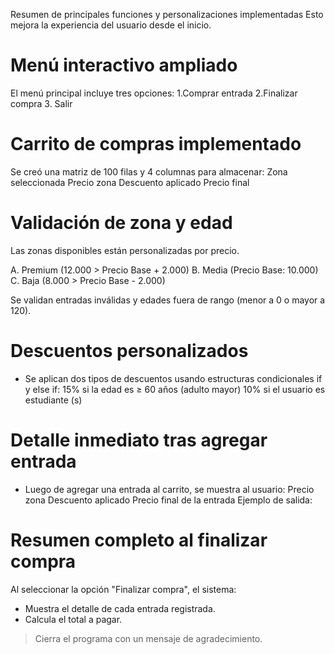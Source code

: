 Resumen de principales funciones y personalizaciones implementadas
Esto mejora la experiencia del usuario desde el inicio.

# Menú interactivo ampliado
El menú principal incluye tres opciones:
1.Comprar entrada
2.Finalizar compra
3. Salir

# Carrito de compras implementado
Se creó una matriz de 100 filas y 4 columnas para almacenar:
Zona seleccionada
Precio zona
Descuento aplicado
Precio final

# Validación de zona y edad
Las zonas disponibles están personalizadas por precio.

A. Premium (12.000 > Precio Base + 2.000)
B. Media (Precio Base: 10.000)
C. Baja (8.000 > Precio Base - 2.000)

Se validan entradas inválidas y edades fuera de rango (menor a 0 o mayor a 120).

# Descuentos personalizados
* Se aplican dos tipos de descuentos usando estructuras condicionales if y else if:
15% si la edad es ≥ 60 años (adulto mayor)
10% si el usuario es estudiante (s)

# Detalle inmediato tras agregar entrada
* Luego de agregar una entrada al carrito, se muestra al usuario:
Precio zona
Descuento aplicado
Precio final de la entrada Ejemplo de salida:

# Resumen completo al finalizar compra
Al seleccionar la opción "Finalizar compra", el sistema:
* Muestra el detalle de cada entrada registrada.
* Calcula el total a pagar.
> Cierra el programa con un mensaje de agradecimiento.

